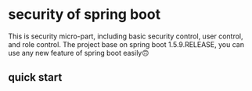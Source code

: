 # security of spring boot
This is security micro-part, including basic security control, user control, and
role control. The project base on spring boot 1.5.9.RELEASE, you can use any new
 feature of spring boot easily🙃

## quick start